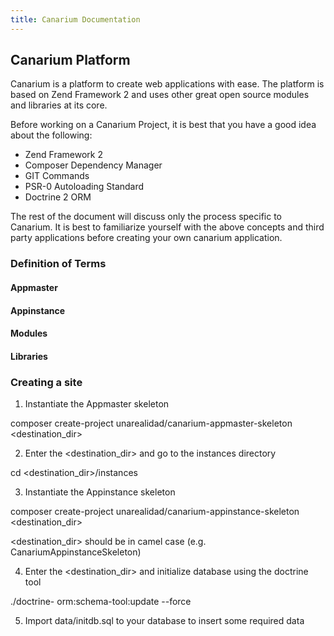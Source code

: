 ```yaml
---
title: Canarium Documentation
---
```


## Canarium Platform

Canarium is a platform to create web applications with ease. The platform is based on Zend Framework 2 and uses other great open source modules and libraries at its core.

Before working on a Canarium Project, it is best that you have a good idea about the following:

- Zend Framework 2
- Composer Dependency Manager
- GIT Commands
- PSR-0 Autoloading Standard
- Doctrine 2 ORM

The rest of the document will discuss only the process specific to Canarium. It is best to familiarize yourself with the above concepts and third party applications before creating your own canarium application.

### Definition of Terms

#### Appmaster

#### Appinstance

#### Modules

#### Libraries


### Creating a site

1. Instantiate the Appmaster skeleton

composer create-project unarealidad/canarium-appmaster-skeleton <destination_dir>

2. Enter the <destination_dir> and go to the instances directory

cd <destination_dir>/instances

3. Instantiate the Appinstance skeleton

composer create-project unarealidad/canarium-appinstance-skeleton <destination_dir>

<destination_dir> should be in camel case (e.g. CanariumAppinstanceSkeleton)

4. Enter the <destination_dir> and initialize database using the doctrine tool

./doctrine- orm:schema-tool:update --force

5. Import data/initdb.sql to your database to insert some required data

